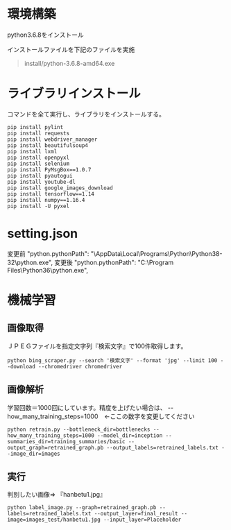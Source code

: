 # 環境構築
python3.6.8をインストール

インストールファイルを下記のファイルを実施
> install/python-3.6.8-amd64.exe

# ライブラリインストール
コマンドを全て実行し、ライブラリをインストールする。

```
pip install pylint
pip install requests
pip install webdriver_manager
pip install beautifulsoup4
pip install lxml
pip install openpyxl
pip install selenium
pip install PyMsgBox==1.0.7
pip install pyautogui
pip install youtube-dl
pip install google_images_download
pip install tensorflow==1.14
pip install numpy==1.16.4
pip install -U pyxel
```

# setting.json
変更前
"python.pythonPath": "\AppData\\Local\\Programs\\Python\\Python38-32\\python.exe",
変更後
"python.pythonPath": "C:\\Program Files\Python36\\python.exe",


# 機械学習
## 画像取得
ＪＰＥＧファイルを指定文字列『検索文字』で100件取得します。
```
python bing_scraper.py --search '検索文字' --format 'jpg' --limit 100 --download --chromedriver chromedriver
```

## 画像解析
学習回数＝1000回にしています。精度を上げたい場合は、
--how_many_training_steps=1000　←ここの数字を変更してください
```
python retrain.py --bottleneck_dir=bottlenecks --how_many_training_steps=1000 --model_dir=inception --summaries_dir=training_summaries/basic --output_graph=retrained_graph.pb --output_labels=retrained_labels.txt --image_dir=images
```
## 実行
判別したい画像⇒ 『hanbetu1.jpg』

``` 
python label_image.py --graph=retrained_graph.pb --labels=retrained_labels.txt --output_layer=final_result --image=images_test/hanbetu1.jpg --input_layer=Placeholder
```
